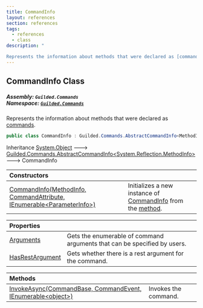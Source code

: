 ```yaml
---
title: CommandInfo
layout: references
section: references
tags:
  - references
  - class
description: "

Represents the information about methods that were declared as [commands](CommandAttribute 'Guilded.Commands.CommandAttribute')."
---
```


## CommandInfo Class
##### **Assembly:** `Guilded.Commands`<br/>**Namespace:** [`Guilded.Commands`](Guilded.Commands 'Guilded.Commands')

Represents the information about methods that were declared as [commands](CommandAttribute 'Guilded.Commands.CommandAttribute').

```csharp
public class CommandInfo : Guilded.Commands.AbstractCommandInfo<MethodInfo>
```

Inheritance [System.Object](https://docs.microsoft.com/en-us/dotnet/api/System.Object 'System.Object') &#129106; [Guilded.Commands.AbstractCommandInfo&lt;](AbstractCommandInfo_TMember_ 'Guilded.Commands.AbstractCommandInfo<TMember>')[System.Reflection.MethodInfo](https://docs.microsoft.com/en-us/dotnet/api/System.Reflection.MethodInfo 'System.Reflection.MethodInfo')[&gt;](AbstractCommandInfo_TMember_ 'Guilded.Commands.AbstractCommandInfo<TMember>') &#129106; CommandInfo

| Constructors | |
| :--- | :--- |
| [CommandInfo(MethodInfo, CommandAttribute, IEnumerable&lt;ParameterInfo&gt;)](CommandInfo.CommandInfo(MethodInfo,CommandAttribute,IEnumerable_ParameterInfo_) 'Guilded.Commands.CommandInfo.CommandInfo(MethodInfo, Guilded.Commands.CommandAttribute, System.Collections.Generic.IEnumerable<ParameterInfo>)') | Initializes a new instance of [CommandInfo](CommandInfo 'Guilded.Commands.CommandInfo') from the [method](CommandInfo.CommandInfo(MethodInfo,CommandAttribute,IEnumerable_ParameterInfo_)#Guilded.Commands.CommandInfo.CommandInfo(MethodInfo,Guilded.Commands.CommandAttribute,System.Collections.Generic.IEnumerable_ParameterInfo_).method 'Guilded.Commands.CommandInfo.CommandInfo(MethodInfo, Guilded.Commands.CommandAttribute, System.Collections.Generic.IEnumerable<ParameterInfo>).method'). |

| Properties | |
| :--- | :--- |
| [Arguments](CommandInfo.Arguments 'Guilded.Commands.CommandInfo.Arguments') | Gets the enumerable of command arguments that can be specified by users. |
| [HasRestArgument](CommandInfo.HasRestArgument 'Guilded.Commands.CommandInfo.HasRestArgument') | Gets whether there is a rest argument for the command. |

| Methods | |
| :--- | :--- |
| [InvokeAsync(CommandBase, CommandEvent, IEnumerable&lt;object&gt;)](CommandInfo.InvokeAsync(CommandBase,CommandEvent,IEnumerable_object_) 'Guilded.Commands.CommandInfo.InvokeAsync(Guilded.Commands.CommandBase, Guilded.Commands.CommandEvent, System.Collections.Generic.IEnumerable<object>)') | Invokes the command. |
